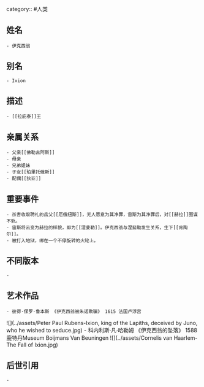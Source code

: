 category:: #人类
## 姓名
	- 伊克西翁
## 别名
	- Ixion
## 描述
	- [[拉庇泰]]王
## 亲属关系
	- 父亲[[佛勒古阿斯]]
	- 母亲
	- 兄弟姐妹
	- 子女[[珀里托俄斯]]
	- 配偶[[狄亚]]
## 重要事件
	- 杀害收取聘礼的岳父[[厄俄纽斯]]，无人愿意为其净罪，宙斯为其净罪后，对[[赫拉]]图谋不轨。
	- 宙斯将云变为赫拉的样貌，即为[[涅婓勒]]。伊克西翁与涅斐勒发生关系，生下[[肯陶尔]]。
	- 被打入地狱，绑在一个不停旋转的火轮上。
## 不同版本
	-
## 艺术作品
	- 彼得·保罗·鲁本斯 《伊克西翁被朱诺欺骗》 1615 法国卢浮宫
 ![](../assets/Peter Paul Rubens-Ixion, king of the Lapiths, deceived by Juno, who he wished to seduce.jpg)
	- 科内利斯·凡·哈勒姆 《伊克西翁的坠落》 1588 鹿特丹Museum Boijmans Van Beuningen
 ![](../assets/Cornelis van Haarlem-The Fall of Ixion.jpg)
## 后世引用
	-
